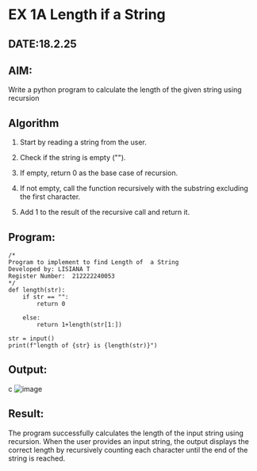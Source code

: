 # EX 1A Length if a String
## DATE:18.2.25
## AIM:
Write a python program to calculate the length of the given string using recursion

## Algorithm
1. Start by reading a string from the user.

2. Check if the string is empty ("").

3. If empty, return 0 as the base case of recursion.

4. If not empty, call the function recursively with the substring excluding the first character.

5. Add 1 to the result of the recursive call and return it.
  

## Program:
```
/*
Program to implement to find Length of  a String
Developed by: LISIANA T
Register Number:  212222240053
*/
def length(str):
    if str == "":
        return 0
    
    else:
        return 1+length(str[1:])
        
str = input()
print(f"length of {str} is {length(str)}")
```

## Output:
c
![image](https://github.com/user-attachments/assets/6834f717-db14-40c1-879f-8f3e6c330e98)



## Result:
The program successfully calculates the length of the input string using recursion. When the user provides an input string, the output displays the correct length by recursively counting each character until the end of the string is reached.
